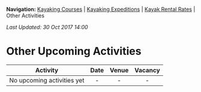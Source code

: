 **Navigation:** [Kayaking Courses](index) &#124; [Kayaking Expeditions](expedition) &#124; [Kayak Rental Rates](rental) &#124; Other Activities

_Last Updated: 30 Oct 2017 14:00_
# Other Upcoming Activities

Activity | Date | Venue | Vacancy
:---:|:---:|:---:|:---:
No upcoming activities yet|-|-|- 

